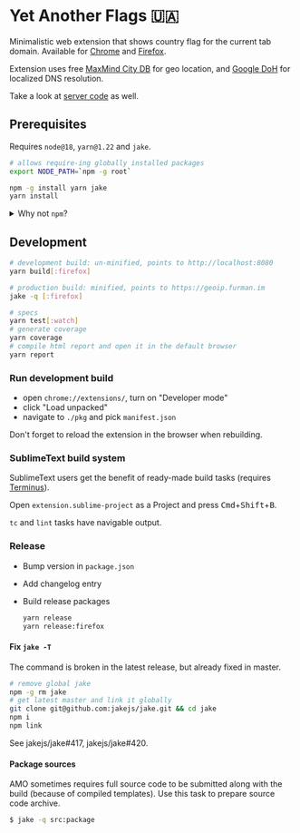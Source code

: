 # Yet Another Flags 🇺🇦

Minimalistic web extension that shows country flag for the current tab domain. Available for [Chrome] and [Firefox].

Extension uses free [MaxMind City DB] for geo location, and [Google DoH] for localized DNS resolution.

Take a look at [server code] as well.

## Prerequisites

Requires `node@18`, `yarn@1.22` and `jake`.

```bash
# allows require-ing globally installed packages
export NODE_PATH=`npm -g root`

npm -g install yarn jake
yarn install
```

<details>
  <summary>Why not <code>npm</code>?</summary>
  Because of the lock file size 🐈
  <code>yarn.lock</code> is ~3.1x smaller than <code>package-lock.json</code>,
  see <a href="https://github.com/falsefalse/yaf-extension/commit/037b18f21422707d05dc5097f39e43df876764cb"><code>037b18f</code></a>.
</details>

## Development

```bash
# development build: un-minified, points to http://localhost:8080
yarn build[:firefox]

# production build: minified, points to https://geoip.furman.im
jake -q [:firefox]

# specs
yarn test[:watch]
# generate coverage
yarn coverage
# compile html report and open it in the default browser
yarn report
```

### Run development build

- open `chrome://extensions/`, turn on "Developer mode"
- click "Load unpacked"
- navigate to `./pkg` and pick `manifest.json`

Don't forget to reload the extension in the browser when rebuilding.

### SublimeText build system

SublimeText users get the benefit of ready-made build tasks (requires [Terminus]).

Open `extension.sublime-project` as a Project and press <kbd>Cmd</kbd>+<kbd>Shift</kbd>+<kbd>B</kbd>.

`tc` and `lint` tasks have navigable output.

### Release

- Bump version in `package.json`
- Add changelog entry
- Build release packages

  ```bash
  yarn release
  yarn release:firefox
  ```

#### Fix `jake -T`

The command is broken in the latest release, but already fixed in master.

```bash
# remove global jake
npm -g rm jake
# get latest master and link it globally
git clone git@github.com:jakejs/jake.git && cd jake
npm i
npm link
```

See jakejs/jake#417, jakejs/jake#420.

#### Package sources

AMO sometimes requires full source code to be submitted along with the build (because of compiled templates). Use this task to prepare source code archive.

```bash
$ jake -q src:package
```

[Chrome]: https://chrome.google.com/webstore/detail/dmchcmgddbhmbkakammmklpoonoiiomk
[Firefox]: https://addons.mozilla.org/en-US/firefox/addon/yet-another-flags/
[MaxMind City DB]: https://dev.maxmind.com/geoip/geolite2-free-geolocation-data
[Google DoH]: https://dns.google
[server code]: https://github.com/falsefalse/geoip-server
[Terminus]: https://packagecontrol.io/packages/Terminus
